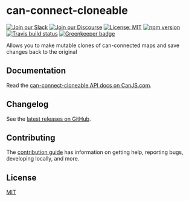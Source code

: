 # can-connect-cloneable

[![Join our Slack](https://img.shields.io/badge/slack-join%20chat-611f69.svg)](https://www.bitovi.com/community/slack?utm_source=badge&utm_medium=badge&utm_campaign=pr-badge&utm_content=badge)
[![Join our Discourse](https://img.shields.io/discourse/https/forums.bitovi.com/posts.svg)](https://forums.bitovi.com/?utm_source=badge&utm_medium=badge&utm_campaign=pr-badge&utm_content=badge)
[![License: MIT](https://img.shields.io/badge/license-MIT-blue.svg)](https://github.com/canjs/can-connect-cloneable/blob/master/LICENSE.md)
[![npm version](https://badge.fury.io/js/can-connect-cloneable.svg)](https://www.npmjs.com/package/can-connect-cloneable)
[![Travis build status](https://travis-ci.org/canjs/can-connect-cloneable.svg?branch=master)](https://travis-ci.org/canjs/can-connect-cloneable)
[![Greenkeeper badge](https://badges.greenkeeper.io/canjs/can-connect-cloneable.svg)](https://greenkeeper.io/)

Allows you to make mutable clones of can-connected maps and save changes back to the original

## Documentation

Read the [can-connect-cloneable API docs on CanJS.com](https://v3.canjs.com/doc/can-connect-cloneable.html).

## Changelog

See the [latest releases on GitHub](https://github.com/canjs/can-connect-cloneable/releases).

## Contributing

The [contribution guide](https://github.com/canjs/can-connect-cloneable/blob/master/CONTRIBUTING.md) has information on getting help, reporting bugs, developing locally, and more.

## License

[MIT](https://github.com/canjs/can-connect-cloneable/blob/master/LICENSE.md)
